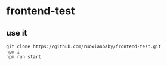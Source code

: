 # frontend-test

## use it

```shell
git clone https://github.com/ruoxianbaby/frontend-test.git
npm i
npm run start
```
